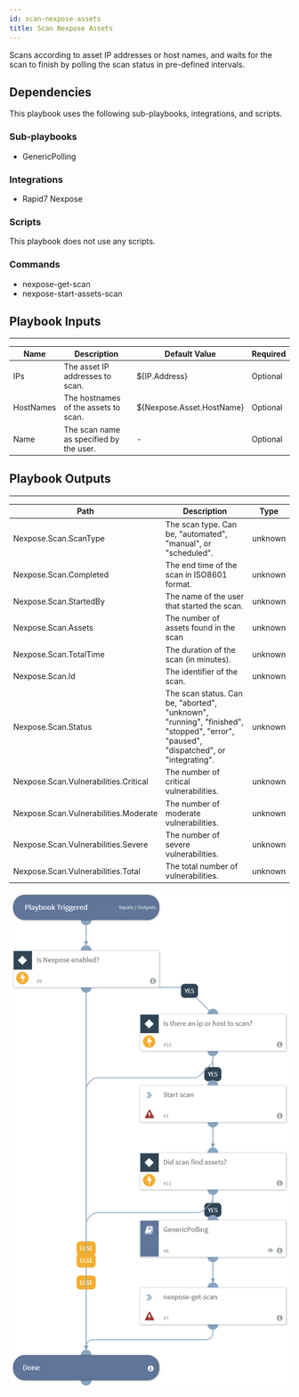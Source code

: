 ```yaml
---
id: scan-nexpose-assets
title: Scan Nexpose Assets
---
```


Scans according to asset IP addresses or host names, and waits for the scan to finish by polling the scan status in pre-defined intervals.

## Dependencies
This playbook uses the following sub-playbooks, integrations, and scripts.

### Sub-playbooks
* GenericPolling

### Integrations
* Rapid7 Nexpose

### Scripts
This playbook does not use any scripts.

### Commands
* nexpose-get-scan
* nexpose-start-assets-scan

## Playbook Inputs
---

| **Name** | **Description** | **Default Value** | **Required** |
| --- | --- | --- | --- | 
| IPs | The asset IP addresses to scan. | ${IP.Address} | Optional |
| HostNames | The hostnames of the assets to scan. | ${Nexpose.Asset.HostName} |Optional |
| Name | The scan name as specified by the user. | - | Optional |

## Playbook Outputs
---

| **Path** | **Description** | **Type** |
| --- | --- | --- |
| Nexpose.Scan.ScanType | The scan type. Can be, "automated", "manual", or "scheduled". | unknown |
| Nexpose.Scan.Completed | The end time of the scan in ISO8601 format. | unknown |
| Nexpose.Scan.StartedBy | The name of the user that started the scan. | unknown |
| Nexpose.Scan.Assets | The number of assets found in the scan | unknown |
| Nexpose.Scan.TotalTime | The duration of the scan (in minutes). | unknown |
| Nexpose.Scan.Id | The identifier of the scan. | unknown |
| Nexpose.Scan.Status | The scan status. Can be, "aborted", "unknown", "running", "finished", "stopped", "error", "paused", "dispatched", or "integrating". | unknown |
| Nexpose.Scan.Vulnerabilities.Critical | The number of critical vulnerabilities. | unknown |
| Nexpose.Scan.Vulnerabilities.Moderate | The number of moderate vulnerabilities. | unknown |
| Nexpose.Scan.Vulnerabilities.Severe | The number of severe vulnerabilities. | unknown |
| Nexpose.Scan.Vulnerabilities.Total | The total number of vulnerabilities. | unknown |

![Scan_Nexpose_Assets](https://github.com/ElazarK/content-docs/blob/master/images/playbooks/Scan_Nexpose_Assets.png)
